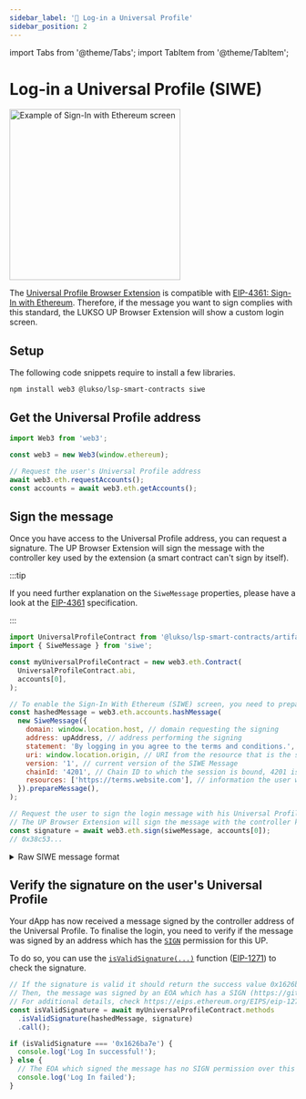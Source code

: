 ```yaml
---
sidebar_label: '🦄 Log-in a Universal Profile'
sidebar_position: 2
---
```


import Tabs from '@theme/Tabs';
import TabItem from '@theme/TabItem';

# Log-in a Universal Profile (SIWE)

<div style={{textAlign: 'center'}}>

<img
    src="/img/learn/up_extension_login.png"
    alt="Example of Sign-In with Ethereum screen"
    width="300"
/>

</div>

The [Universal Profile Browser Extension](https://chrome.google.com/webstore/detail/universal-profiles/abpickdkkbnbcoepogfhkhennhfhehfn) is compatible with [EIP-4361: Sign-In with Ethereum](https://eips.ethereum.org/EIPS/eip-4361).
Therefore, if the message you want to sign complies with this standard, the LUKSO UP Browser Extension will show a custom login screen.

## Setup

The following code snippets require to install a few libraries.

```shell
npm install web3 @lukso/lsp-smart-contracts siwe
```

## Get the Universal Profile address

```js
import Web3 from 'web3';

const web3 = new Web3(window.ethereum);

// Request the user's Universal Profile address
await web3.eth.requestAccounts();
const accounts = await web3.eth.getAccounts();
```

## Sign the message

Once you have access to the Universal Profile address, you can request a signature. The UP Browser Extension will sign the message with the controller key used by the extension (a smart contract can't sign by itself).

:::tip

If you need further explanation on the `SiweMessage` properties, please have a look at the [EIP-4361](https://eips.ethereum.org/EIPS/eip-4361) specification.

:::

```js
import UniversalProfileContract from '@lukso/lsp-smart-contracts/artifacts/UniversalProfile.json';
import { SiweMessage } from 'siwe';

const myUniversalProfileContract = new web3.eth.Contract(
  UniversalProfileContract.abi,
  accounts[0],
);

// To enable the Sign-In With Ethereum (SIWE) screen, you need to prepare a message with a specific format
const hashedMessage = web3.eth.accounts.hashMessage(
  new SiweMessage({
    domain: window.location.host, // domain requesting the signing
    address: upAddress, // address performing the signing
    statement: 'By logging in you agree to the terms and conditions.', // a human-readable assertion user signs
    uri: window.location.origin, // URI from the resource that is the subject of the signing
    version: '1', // current version of the SIWE Message
    chainId: '4201', // Chain ID to which the session is bound, 4201 is LUKSO Testnet
    resources: ['https://terms.website.com'], // information the user wishes to have resolved as part of authentication by the relying party
  }).prepareMessage(),
);

// Request the user to sign the login message with his Universal Profile
// The UP Browser Extension will sign the message with the controller key used by the extension (a smart contract can't sign)
const signature = await web3.eth.sign(siweMessage, accounts[0]);
// 0x38c53...
```

<details>
    <summary>Raw SIWE message format</summary>

```js
const domain = window.location.host; // explain
const uri = window.location.origin; // explain
const LUKSO_TESTNET_CHAIN_ID = '4201';
const nonce = 'm97bdsjo'; // a randomized token, at least 8 alphanumeric characters
const issuedAt = new Date().toISOString(); // explain

const siweMessage = `${domain} wants you to sign in with your Ethereum account:

${usersUPaddress}

By logging in you agree to the terms and conditions.

URI: ${uri}
Version: 1
Chain ID: ${LUKSO_TESTNET_CHAIN_ID}
Nonce: ${nonce}
Issued At: ${issuedAt}
Resources:
- https://terms.website.com`;
```

</details>

## Verify the signature on the user's Universal Profile

Your dApp has now received a message signed by the controller address of the Universal Profile. To finalise the login, you need to verify if the message was signed by an address which has the [`SIGN`](../../standards/universal-profile/lsp6-key-manager.md#permissions) permission for this UP.

To do so, you can use the [`isValidSignature(...)`](../../contracts/contracts/UniversalProfile.md#isvalidsignature) function ([EIP-1271](https://eips.ethereum.org/EIPS/eip-1271)) to check the signature.

```js
// If the signature is valid it should return the success value 0x1626ba7e.
// Then, the message was signed by an EOA which has a SIGN (https://github.com/lukso-network/standards/universal-profile/lsp6-key-manager#permissions)permission for this Universal Profile.
// For additional details, check https://eips.ethereum.org/EIPS/eip-1271
const isValidSignature = await myUniversalProfileContract.methods
  .isValidSignature(hashedMessage, signature)
  .call();

if (isValidSignature === '0x1626ba7e') {
  console.log('Log In successful!');
} else {
  // The EOA which signed the message has no SIGN permission over this UP.
  console.log('Log In failed');
}
```
